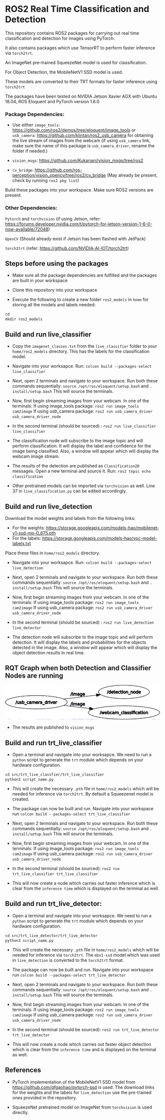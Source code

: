 # ROS2 Real Time Classification and Detection
This repository contains ROS2 packages for carrying out real time classification and detection for images using PyTorch.

It also contains packages which use TensorRT to perform faster inference via `torch2trt`.

An ImageNet pre-trained SqueezeNet model is used for classification.

For Object Detection, the MobileNetV1 SSD model is used. 

These models are converted to their TRT formats for faster inference using `torch2trt`

The packages have been tested on NVIDIA Jetson Xavier AGX with Ubuntu 18.04, ROS Eloquent and PyTorch version 1.6.0
 
### Package Dependencies:

- Use either `image_tools`: https://github.com/ros2/demos/tree/eloquent/image_tools or `usb_camera`: https://github.com/klintan/ros2_usb_camera for obtaining the live stream of images from the webcam (if using `usb_camera` link, make sure the name of this package is `usb_camera_driver`, rename the folder if needed.)

- `vision_msgs`: https://github.com/Kukanani/vision_msgs/tree/ros2

- `cv_bridge`: https://github.com/ros-perception/vision_opencv/tree/ros2/cv_bridge (May already be present, check by running `ros2 pkg list`)

Build these packages into your workspace. Make sure ROS2 versions are present.


### Other Dependencies:

`Pytorch` and `torchvision` (if using Jetson, refer: https://forums.developer.nvidia.com/t/pytorch-for-jetson-version-1-6-0-now-available/72048)

`OpenCV` (Should already exist if Jetson has been flashed with JetPack)

`torch2trt` (refer: https://github.com/NVIDIA-AI-IOT/torch2trt)

## Steps before using the packages

- Make sure all the package dependencies are fulfilled and the packages are built in your workspace

- Clone this repository into your workspace

- Execute the following to create a new folder `ros2_models` in `home` for storing all the models and labels needed:
``` 
cd
mkdir ros2_models 
```


## Build and run live_classifier


- Copy the `imagenet_classes.txt` from the `live_classifier` folder to your `home/ros2_models` directory. This has the labels for the classification model.

- Navigate into your worksapce. Run: `colcon build --packages-select live_classifier`

- Next, open 2 terminals and navigate to your workspace. Run both these commands sequentially: 
`source /opt/ros/eloquent/setup.bash` and 
`. install/setup.bash` This will source the terminals.

- Now, first begin streaming images from your webcam. In one of the terminals: If using image_tools package: `ros2 run image_tools cam2image`
If using usb_camera package: `ros2 run usb_camera_driver usb_camera_driver_node`

- In the second terminal (should be sourced) :
`ros2 run live_classifier live_classifier`

- The classification node will subscribe to the image topic and will perform classification.
It will display the label and confidence for the image being classified.
Also, a window will appear which will display the webcam image stream.

- The results of the detection are published as `Classification2D` messages.
Open a new terminal and source it. Run: 
`ros2 topic echo classification`

- Other pretrained models can be imported via `torchvision` as well. Line 37 in `live_classification.py` can be edited accordingly.

## Build and run live_detection

Download the model weights and labels from the following links: 
- For the weights: https://storage.googleapis.com/models-hao/mobilenet-v1-ssd-mp-0_675.pth
- For the labels: https://storage.googleapis.com/models-hao/voc-model-labels.txt

Place these files in `home/ros2_models` directory.

- Navigate into your worksapce. Run: `colcon build --packages-select live_detection`

- Next, open 2 terminals and navigate to your workspace. Run both these commands sequentially: 
`source /opt/ros/eloquent/setup.bash` and 
`. install/setup.bash` This will source the terminals.

- Now, first begin streaming images from your webcam. In one of the terminals: If using image_tools package: `ros2 run image_tools cam2image`
If using usb_camera package: `ros2 run usb_camera_driver usb_camera_driver_node`

- In the second terminal (should be sourced) :
`ros2 run live_detection live_detector`

- The detection node will subscribe to the image topic and will perform detection.
It will display the labels and probabilities for the objects detected in the image.
Also, a window will appear which will display the object detection results in real time.

## RQT Graph when both Detection and Classifier Nodes are running

![alt text](images/detectin_classification.png "Graph which shows nodes and topics")

- The results are published to `vision_msgs`

## Build and run trt_live_classifier

- Open a terminal and navigate into your worksapce. We need to run a `python` script to generate the `trt` module which depends on your hardware configuration.
```
cd src/trt_live_classfier/trt_live_classifier
python3 script_name.py
```
- This will create the necessary `.pth` file in `home/ros2_models` which will be needed for inference via `torch2trt`. By default a Squeezenet model is created.

- The package can now be built and run. Navigate into your workspace run `colcon build --packages-select trt_live_classifier`

- Next, open 2 terminals and navigate to your workspace. Run both these commands sequentially: 
`source /opt/ros/eloquent/setup.bash` and 
`. install/setup.bash` This will source the terminals.

- Now, first begin streaming images from your webcam. In one of the terminals: If using image_tools package: `ros2 run image_tools cam2image`
If using usb_camera package: `ros2 run usb_camera_driver usb_camera_driver_node`

- In the second terminal (should be sourced):
`ros2 run trt_live_classifier trt_live_classifier`

- This will now create a node which carries out faster inference which is clear from the `inference time` which is displayed on the terminal as well. 

## Build and run trt_live_detector:

- Open a terminal and navigate into your worksapce. We need to run a `python` script to generate the `trt` module which depends on your hardware configuration.
```
cd src/trt_live_detector/trt_live_detector
python3 script_name.py
```
- This will create the necessary `.pth` file in `home/ros2_models` which will be needed for inference via `torch2trt`. The `mbv1-ssd` model which was used in `live_detection` is converted to the `torch2trt` format.

- The package can now be built and run. Navigate into your workspace run `colcon build --packages-select trt_live_detector`

- Next, open 2 terminals and navigate to your workspace. Run both these commands sequentially: 
`source /opt/ros/eloquent/setup.bash` and 
`. install/setup.bash` This will source the terminals.

- Now, first begin streaming images from your webcam. In one of the terminals: If using image_tools package: `ros2 run image_tools cam2image`
If using usb_camera package: `ros2 run usb_camera_driver usb_camera_driver_node`

- In the second terminal (should be sourced):
`ros2 run trt_live_detector trt_live_detector`

- This will now create a node which carries out faster object detection which is clear from the `inference time` and is displayed on the terminal as well.

## References

- PyTorch implementation of the MobileNetV1 SSD model from https://github.com/qfgaohao/pytorch-ssd is used. The download links for the weights and the labels for `live_detection` use the pre-trained ones provided in the repository.

- SqueezeNet pretrained model on ImageNet from `torchvision` is used directly.











